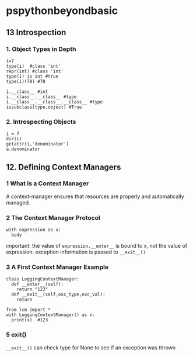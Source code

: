 # pspythonbeyondbasic
## 13 Introspection

### 1. Object Types in Depth
```
i=7
type(i)  #class 'int'
repr(int) #class 'int'
type(i) is int #true
type(i)(78) #78
```

```
i.__class__ #int
i.__class__.__class__ #type
i.__class__.__class__.__class__ #type
issubclass(type,object) #True
```


### 2. Introspecting Objects
```
i = 7
dir(i)
getattr(i,'denominator')
a.denominator
```


## 12. Defining Context Managers
### 1 What is a Context Manager
A context-manager ensures that resources are properly and automatically managed.

### 2 The Context Manager Protocol
```
with expression as x:
  body
```
important: the value of ```expression.__enter__``` is bound to x, not the value of expression.
exception information is passed to ```__exit__()```

### 3 A First Context Manager Example
```
class LoggingContextManager:
  def __enter__(self):
    return "123"
  def __exit__(self,exc_type,exc_val):
    return
```

```
from lcm import *
with LoggingContextManager() as x:
  print(x)  #123
```
### 5 __exit__()
```__exit__()``` can check type for None to see if an exception was thrown
